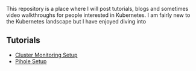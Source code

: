 This repository is a place where I will post tutorials, blogs and sometimes video walkthroughs for people interested in Kubernetes. I am fairly new to the Kubernetes landscape but I have enjoyed diving into 

## Tutorials
- [Cluster Monitoring Setup](docs/cluster-monitoring-setup)
- [Pihole Setup](docs/pihole-setup.md)
